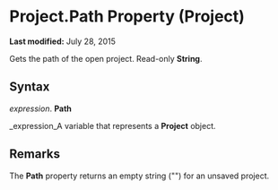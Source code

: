 
# Project.Path Property (Project)

 **Last modified:** July 28, 2015

Gets the path of the open project. Read-only  **String**.

## Syntax

 _expression_. **Path**

 _expression_A variable that represents a  **Project** object.


## Remarks

The  **Path** property returns an empty string ("") for an unsaved project.

